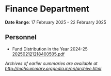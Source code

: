 # Finance Department

**Date Range**: 17 February 2025 - 22 February 2025


## Personnel
- Fund Distribution in the Year 2024-25\
  [202502121218400505.pdf](https://gr.maharashtra.gov.in/Site/Upload/Government%20Resolutions/English/202502121218400505.pdf)


*Archives of earlier summaries are available at http://mahsummary.orgpedia.in/en/archive.html*